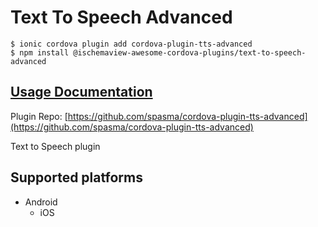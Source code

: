 # Text To Speech Advanced

```
$ ionic cordova plugin add cordova-plugin-tts-advanced
$ npm install @ischemaview-awesome-cordova-plugins/text-to-speech-advanced
```

## [Usage Documentation](https://danielsogl.gitbook.io/awesome-cordova-plugins/plugins/text-to-speech-advanced/)

Plugin Repo: [https://github.com/spasma/cordova-plugin-tts-advanced](https://github.com/spasma/cordova-plugin-tts-advanced)

Text to Speech plugin

## Supported platforms

- Android
  - iOS
  


